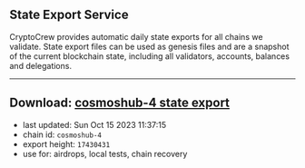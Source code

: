## State Export Service
CryptoCrew provides automatic daily state exports for all chains we validate. State export files can be used as genesis files and are a snapshot of the current blockchain state, including all validators, accounts, balances and delegations.

---
**Download: [cosmoshub-4 state export](https://dl.ccvalidators.com/SERVICE/cosmoshub/cosmoshub-4_export_17430431.json)**
---

- last updated: Sun Oct 15 2023 11:37:15
- chain id: `cosmoshub-4`
- export height: `17430431`
- use for: airdrops, local tests, chain recovery
